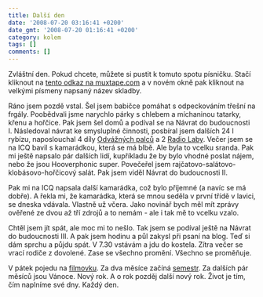 ```yaml
---
title: Další den
date: '2008-07-20 03:16:41 +0200'
date_gmt: '2008-07-20 01:16:41 +0200'
category: kolem
tags: []
comments: []
---
```

<p>Zvláštní den. Pokud chcete, můžete si pustit k tomuto spotu písničku. Stačí kliknout na <a href="https://jinan.muxtape.com/" target="_blank">tento odkaz na muxtape.com</a> a v novém okně pak kliknout na velkými písmeny napsaný název skladby.</p>
<p>Ráno jsem pozdě vstal. Šel jsem babičce pomáhat s odpeckováním třešní na frgály. Poobědvali jsme narychlo párky s chlebem a míchaninou tatarky, křenu a hořčice. Pak jsem šel domů a podíval se na Návrat do budoucnosti I. Následoval návrat ke smysluplné činnosti, posbíral jsem dalších 24 l rybízu, naposlouchal 4 díly <a href="https://radio1.cz/odvaznepalce/">Odvážných palců</a> a 2 <a href="https://www.wnyc.org/shows/radiolab/">Radio Laby</a>. Večer jsem se na ICQ bavil s kamarádkou, která se má blbě. Ale byla to vcelku sranda. Pak mi ještě napsalo pár dalších lidí, kupříkladu že by bylo vhodné poslat nájem, nebo že jsou Hooverphonic super. Povečeřel jsem rajčatovo-salátovo-klobásovo-hořčicový salát. Pak jsem viděl Návrat do budoucnosti II.</p>
<p>Pak mi na ICQ napsala další kamarádka, což bylo příjemné (a navíc se má dobře). A řekla mi, že kamarádka, která se mnou seděla v první třídě v lavici, se dneska vdávala. Vlastně už včera. Jako novinář bych měl mít zprávy ověřené ze dvou až tří zdrojů a to nemám - ale i tak mě to vcelku vzalo.</p>
<p>Chtěl jsem jít spát, ale moc mi to nešlo. Tak jsem se podíval ještě na Návrat do budoucnosti III. A pak jsem hodinu a půl zakysl při psaní na blog. Teď si dám sprchu a půjdu spát. V 7.30 vstávám a jdu do kostela. Zítra večer se vrací rodiče z dovolené. Zase se všechno promění. Všechno se proměňuje. </p>
<p>V pátek pojedu na <a href="https://lfs.cz">filmovku</a>. Za dva měsíce začíná <a href="https://fss.muni.cz">semestr</a>. Za dalších pár měsíců jsou Vánoce. Nový rok. A o rok pozděj další nový rok. Život je tím, čím naplníme své dny. Každý den.</p>
